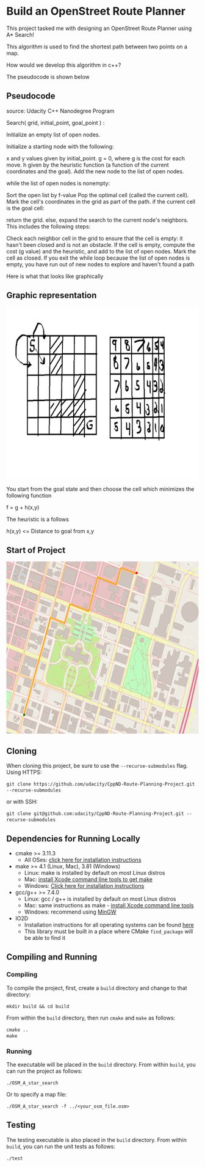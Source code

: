 # Build an OpenStreet Route Planner

This project tasked me with designing an OpenStreet Route Planner using A* Search! 

This algorithm is used to find the shortest path between two points on a map. 

How would we develop this algorithm in c++?

The pseudocode is shown below 

## Pseudocode  

source: Udacity C++ Nanodegree Program

Search( grid, initial_point, goal_point ) :

Initialize an empty list of open nodes.

Initialize a starting node with the following:

x and y values given by initial_point.
g = 0, where g is the cost for each move.
h given by the heuristic function (a function of the current coordinates and the goal).
Add the new node to the list of open nodes.

while the list of open nodes is nonempty:

Sort the open list by f-value
Pop the optimal cell (called the current cell).
Mark the cell's coordinates in the grid as part of the path.
if the current cell is the goal cell:

return the grid.
else, expand the search to the current node's neighbors. This includes the following steps:

Check each neighbor cell in the grid to ensure that the cell is empty: it hasn't been closed and is not an obstacle.
If the cell is empty, compute the cost (g value) and the heuristic, and add to the list of open nodes.
Mark the cell as closed.
If you exit the while loop because the list of open nodes is empty, you have run out of new nodes to explore and haven't found a path

Here is what that looks like graphically 

## Graphic representation 

<img src ="AstarHeuristicFunction.png" width = "600" height = "450" /> 

You start from the goal state and then choose the cell which minimizes the following function 

f = g + h(x,y) 

The heuristic is a follows 

h(x,y) <= Distance to goal from x,y


## Start of Project

<img src="map.png" width="600" height="450" />

## Cloning

When cloning this project, be sure to use the `--recurse-submodules` flag. Using HTTPS:
```
git clone https://github.com/udacity/CppND-Route-Planning-Project.git --recurse-submodules
```
or with SSH:
```
git clone git@github.com:udacity/CppND-Route-Planning-Project.git --recurse-submodules
```

## Dependencies for Running Locally
* cmake >= 3.11.3
  * All OSes: [click here for installation instructions](https://cmake.org/install/)
* make >= 4.1 (Linux, Mac), 3.81 (Windows)
  * Linux: make is installed by default on most Linux distros
  * Mac: [install Xcode command line tools to get make](https://developer.apple.com/xcode/features/)
  * Windows: [Click here for installation instructions](http://gnuwin32.sourceforge.net/packages/make.htm)
* gcc/g++ >= 7.4.0
  * Linux: gcc / g++ is installed by default on most Linux distros
  * Mac: same instructions as make - [install Xcode command line tools](https://developer.apple.com/xcode/features/)
  * Windows: recommend using [MinGW](http://www.mingw.org/)
* IO2D
  * Installation instructions for all operating systems can be found [here](https://github.com/cpp-io2d/P0267_RefImpl/blob/master/BUILDING.md)
  * This library must be built in a place where CMake `find_package` will be able to find it

## Compiling and Running

### Compiling
To compile the project, first, create a `build` directory and change to that directory:
```
mkdir build && cd build
```
From within the `build` directory, then run `cmake` and `make` as follows:
```
cmake ..
make
```
### Running
The executable will be placed in the `build` directory. From within `build`, you can run the project as follows:
```
./OSM_A_star_search
```
Or to specify a map file:
```
./OSM_A_star_search -f ../<your_osm_file.osm>
```

## Testing

The testing executable is also placed in the `build` directory. From within `build`, you can run the unit tests as follows:
```
./test
```
